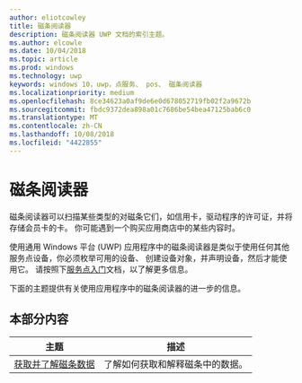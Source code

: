 ```yaml
---
author: eliotcowley
title: 磁条阅读器
description: 磁条阅读器 UWP 文档的索引主题。
ms.author: elcowle
ms.date: 10/04/2018
ms.topic: article
ms.prod: windows
ms.technology: uwp
keywords: windows 10，uwp，点服务、 pos、 磁条阅读器
ms.localizationpriority: medium
ms.openlocfilehash: 8ce34623a0af9de6e0d678052719fb02f2a9672b
ms.sourcegitcommit: fbdc9372dea898a01c7686be54bea47125bab6c0
ms.translationtype: MT
ms.contentlocale: zh-CN
ms.lasthandoff: 10/08/2018
ms.locfileid: "4422855"
---
```

# <a name="magnetic-stripe-reader"></a>磁条阅读器

磁条阅读器可以扫描某些类型的对磁条它们，如信用卡，驱动程序的许可证，并将存储会员卡的卡。 你可能遇到一个购买应用商店中的某些内容时。

使用通用 Windows 平台 (UWP) 应用程序中的磁条阅读器是类似于使用任何其他服务点设备，你必须枚举可用的设备、 创建设备对象，并声明设备，然后才能使用它。 请按照下[服务点入门](pos-basics.md)文档，以了解更多信息。

下面的主题提供有关使用应用程序中的磁条阅读器的进一步的信息。

## <a name="in-this-section"></a>本部分内容

| 主题 | 描述 |
|-------|-------------|
| [获取并了解磁条数据](../devices-sensors/pos-magnetic-stripe-reader-data.md) | 了解如何获取和解释磁条中的数据。 |
